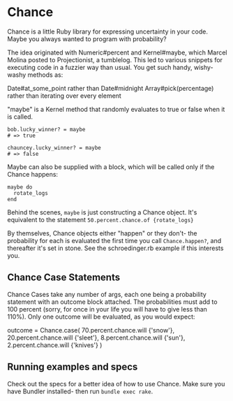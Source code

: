 Chance
=========

Chance is a little Ruby library for expressing uncertainty in your code. Maybe you always wanted to program with probability?

The idea originated with Numeric#percent and Kernel#maybe, which Marcel Molina posted to Projectionist, a tumblelog.  This led to various snippets for executing code in a fuzzier way than usual.  You get such handy, wishy-washy methods as:

Date#at_some_point rather than Date#midnight
Array#pick(percentage) rather than iterating over every element

"maybe" is a Kernel method that randomly evaluates to true or false when it is called.

    bob.lucky_winner? = maybe
    # => true

    chauncey.lucky_winner? = maybe
    # => false

Maybe can also be supplied with a block, which will be called only if the Chance happens:

    maybe do
      rotate_logs
    end

Behind the scenes, `maybe` is just constructing a Chance object. It's equivalent to the statement `50.percent.chance.of {rotate_logs}`

By themselves, Chance objects either "happen" or they don't- the probability for each is evaluated the first time you call `Chance.happen?`, and thereafter it's set in stone. See the schroedinger.rb example if this interests you.

Chance Case Statements
--------------------

Chance Cases take any number of args, each one being a probability statement with an outcome block attached.  The probabilities must add to 100 percent (sorry, for once in your life you will have to give less than 110%).  Only one outcome will be evaluated, as you would expect:

  outcome = Chance.case(
    70.percent.chance.will {'snow'},
    20.percent.chance.will {'sleet'},
    8.percent.chance.will {'sun'},
    2.percent.chance.will {'knives'}
  )

Running examples and specs
----------------
Check out the specs for a better idea of how to use Chance. Make sure you have Bundler installed- then run  `bundle exec rake`.